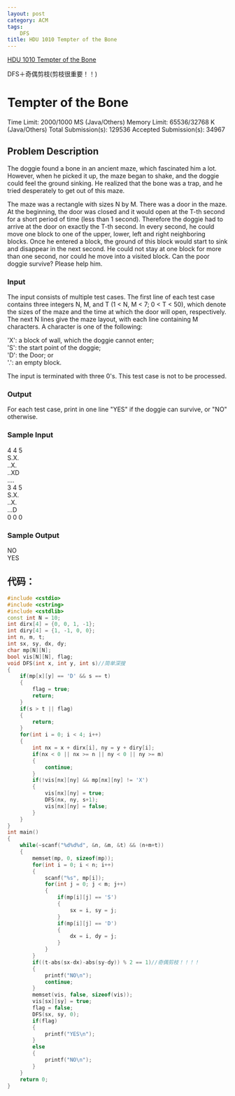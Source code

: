 ```yaml
---
layout: post
category: ACM
tags:
    DFS
title: HDU 1010 Tempter of the Bone
---
```

[HDU 1010 Tempter of the Bone](http://acm.hdu.edu.cn/showproblem.php?pid=1010)

DFS＋奇偶剪枝(剪枝很重要！！)

<!--more-->
# Tempter of the Bone

Time Limit: 2000/1000 MS (Java/Others)    Memory Limit: 65536/32768 K (Java/Others)
Total Submission(s): 129536    Accepted Submission(s): 34967


## Problem Description
The doggie found a bone in an ancient maze, which fascinated him a lot. However, when he picked it up, the maze began to shake, and the doggie could feel the ground sinking. He realized that the bone was a trap, and he tried desperately to get out of this maze.

The maze was a rectangle with sizes N by M. There was a door in the maze. At the beginning, the door was closed and it would open at the T-th second for a short period of time (less than 1 second). Therefore the doggie had to arrive at the door on exactly the T-th second. In every second, he could move one block to one of the upper, lower, left and right neighboring blocks. Once he entered a block, the ground of this block would start to sink and disappear in the next second. He could not stay at one block for more than one second, nor could he move into a visited block. Can the poor doggie survive? Please help him.
 

### Input
The input consists of multiple test cases. The first line of each test case contains three integers N, M, and T (1 < N, M < 7; 0 < T < 50), which denote the sizes of the maze and the time at which the door will open, respectively. The next N lines give the maze layout, with each line containing M characters. A character is one of the following:

'X': a block of wall, which the doggie cannot enter;   
'S': the start point of the doggie;   
'D': the Door; or  
'.': an empty block.  

The input is terminated with three 0's. This test case is not to be processed.
 

### Output
For each test case, print in one line "YES" if the doggie can survive, or "NO" otherwise.
 

### Sample Input
4 4 5  
S.X.  
..X.  
..XD  
....  
3 4 5  
S.X.  
..X.  
...D  
0 0 0  
 

### Sample Output
NO  
YES  

## 代码：
```c++
#include <cstdio>
#include <cstring>
#include <cstdlib>
const int N = 10;
int dirx[4] = {0, 0, 1, -1};
int diry[4] = {1, -1, 0, 0};
int n, m, t;
int sx, sy, dx, dy;
char mp[N][N];
bool vis[N][N], flag;
void DFS(int x, int y, int s)//简单深搜
{
    if(mp[x][y] == 'D' && s == t)
    {
        flag = true;
        return;
    }
    if(s > t || flag)
    {
        return;
    }
    for(int i = 0; i < 4; i++)
    {
        int nx = x + dirx[i], ny = y + diry[i];
        if(nx < 0 || nx >= n || ny < 0 || ny >= m)
        {
            continue;
        }
        if(!vis[nx][ny] && mp[nx][ny] != 'X')
        {
            vis[nx][ny] = true;
            DFS(nx, ny, s+1);
            vis[nx][ny] = false;
        }
    }
}
int main()
{
    while(~scanf("%d%d%d", &n, &m, &t) && (n+m+t))
    {
        memset(mp, 0, sizeof(mp));
        for(int i = 0; i < n; i++)
        {
            scanf("%s", mp[i]);
            for(int j = 0; j < m; j++)
            {
                if(mp[i][j] == 'S')
                {
                    sx = i, sy = j;
                }
                if(mp[i][j] == 'D')
                {
                    dx = i, dy = j;
                }
            }
        }
        if((t-abs(sx-dx)-abs(sy-dy)) % 2 == 1)//奇偶剪枝！！！！
        {
            printf("NO\n");
            continue;
        }
        memset(vis, false, sizeof(vis));
        vis[sx][sy] = true;
        flag = false;
        DFS(sx, sy, 0);
        if(flag)
        {
            printf("YES\n");
        }
        else
        {
            printf("NO\n");
        }
    }
    return 0;
}
```


